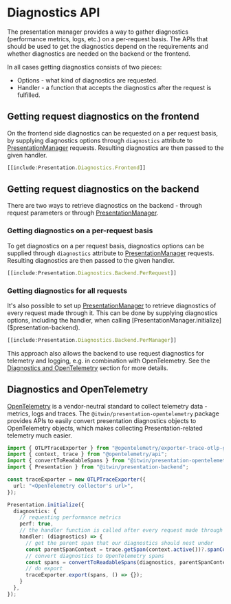 # Diagnostics API

The presentation manager provides a way to gather diagnostics (performance metrics, logs, etc.) on a per-request basis. The APIs that should be used to get the diagnostics depend on the requirements and whether diagnostics are needed on the backend or the frontend.

In all cases getting diagnostics consists of two pieces:

- Options - what kind of diagnostics are requested.
- Handler - a function that accepts the diagnostics after the request is fulfilled.

## Getting request diagnostics on the frontend

On the frontend side diagnostics can be requested on a per request basis, by supplying diagnostics options through `diagnostics` attribute to [PresentationManager]($presentation-frontend) requests. Resulting diagnostics are then passed to the given handler.

```ts
[[include:Presentation.Diagnostics.Frontend]]
```

## Getting request diagnostics on the backend

There are two ways to retrieve diagnostics on the backend - through request parameters or through [PresentationManager]($presentation-backend).

### Getting diagnostics on a per-request basis

To get diagnostics on a per request basis, diagnostics options can be supplied through `diagnostics` attribute to [PresentationManager]($presentation-backend) requests. Resulting diagnostics are then passed to the given handler.

```ts
[[include:Presentation.Diagnostics.Backend.PerRequest]]
```

### Getting diagnostics for all requests

It's also possible to set up [PresentationManager]($presentation-backend) to retrieve diagnostics of every request made through it. This can be done by supplying diagnostics options, including the handler, when calling [PresentationManager.initialize]($presentation-backend).

```ts
[[include:Presentation.Diagnostics.Backend.PerManager]]
```

This approach also allows the backend to use request diagnostics for telemetry and logging, e.g. in combination with OpenTelemetry. See the [Diagnostics and OpenTelemetry](#diagnostics-and-opentelemetry) section for more details.

## Diagnostics and OpenTelemetry

[OpenTelemetry](https://opentelemetry.io/) is a vendor-neutral standard to collect telemetry data - metrics, logs and traces. The `@itwin/presentation-opentelemetry` package provides APIs to easily convert presentation diagnostics objects to OpenTelemetry objects, which makes collecting Presentation-related telemetry much easier.

```ts
import { OTLPTraceExporter } from "@opentelemetry/exporter-trace-otlp-grpc";
import { context, trace } from "@opentelemetry/api";
import { convertToReadableSpans } from "@itwin/presentation-opentelemetry";
import { Presentation } from "@itwin/presentation-backend";

const traceExporter = new OTLPTraceExporter({
  url: "<OpenTelemetry collector's url>",
});

Presentation.initialize({
  diagnostics: {
    // requesting performance metrics
    perf: true,
    // the handler function is called after every request made through the `Presentation` API
    handler: (diagnostics) => {
      // get the parent span that our diagnostics should nest under
      const parentSpanContext = trace.getSpan(context.active())?.spanContext();
      // convert diagnostics to OpenTelemetry spans
      const spans = convertToReadableSpans(diagnostics, parentSpanContext);
      // do export
      traceExporter.export(spans, () => {});
    }
  },
});
```
